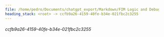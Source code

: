 ```yaml
---
file: /home/pedro/Documents/chatgpt_export/Markdown/FIM Logic and Debugging.md
heading_stack: <root> -> ccfb9a26-4159-40fe-b34e-021fbc2c3255
---
```

###### ccfb9a26-4159-40fe-b34e-021fbc2c3255
